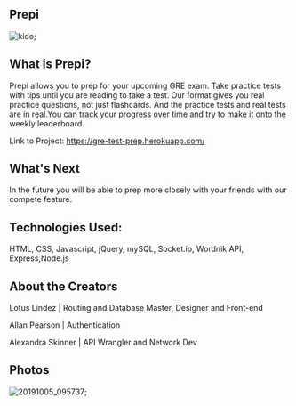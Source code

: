 ## Prepi

![kido](https://user-images.githubusercontent.com/45444261/66151453-f6576800-e5dc-11e9-9292-2652b2add77a.jpg);


## What is Prepi?
Prepi allows you to prep for your upcoming GRE exam. Take practice tests with tips until you are reading to take a test. Our format gives you real practice questions, not just flashcards. And the practice tests and real tests are in real.You can track your progress over time and try to make it onto the weekly leaderboard. 

Link to Project: https://gre-test-prep.herokuapp.com/ 

## What's Next

In the future you will be able to prep more closely with your friends with our compete feature.


## Technologies Used:

HTML, CSS, Javascript, jQuery, mySQL, Socket.io, Wordnik API, Express,Node.js

## About the Creators
Lotus Lindez |
Routing and Database Master, Designer and Front-end

Allan Pearson |
Authentication 

Alexandra Skinner |
API Wrangler and Network Dev




## Photos


![20191005_095737](https://user-images.githubusercontent.com/45444261/66256886-5d4d5c00-e758-11e9-8550-d5f0add6ff85.jpg);